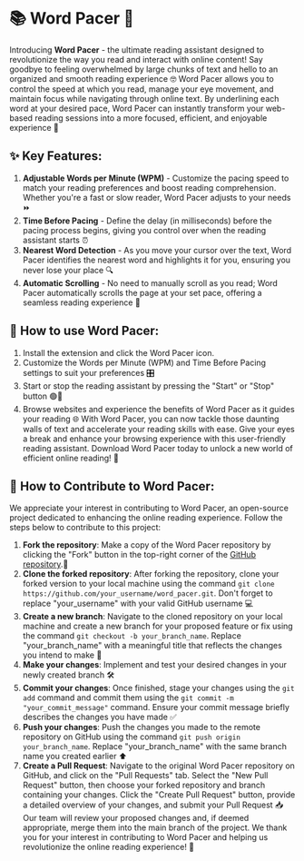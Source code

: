 # 📚 Word Pacer 🚀
Introducing **Word Pacer** - the ultimate reading assistant designed to revolutionize the way you read and interact with online content! Say goodbye to feeling overwhelmed by large chunks of text and hello to an organized and smooth reading experience 🤓
Word Pacer allows you to control the speed at which you read, manage your eye movement, and maintain focus while navigating through online text. By underlining each word at your desired pace, Word Pacer can instantly transform your web-based reading sessions into a more focused, efficient, and enjoyable experience 🌟
## ✨ Key Features:
1. **Adjustable Words per Minute (WPM)** - Customize the pacing speed to match your reading preferences and boost reading comprehension. Whether you're a fast or slow reader, Word Pacer adjusts to your needs ⏩
2. **Time Before Pacing** - Define the delay (in milliseconds) before the pacing process begins, giving you control over when the reading assistant starts ⏰
3. **Nearest Word Detection** - As you move your cursor over the text, Word Pacer identifies the nearest word and highlights it for you, ensuring you never lose your place 🔍
4. **Automatic Scrolling** - No need to manually scroll as you read; Word Pacer automatically scrolls the page at your set pace, offering a seamless reading experience 🔄
## 🚀 How to use Word Pacer:
1. Install the extension and click the Word Pacer icon.
2. Customize the Words per Minute (WPM) and Time Before Pacing settings to suit your preferences 🎛️
3. Start or stop the reading assistant by pressing the "Start" or "Stop" button 🟢🔴
4. Browse websites and experience the benefits of Word Pacer as it guides your reading 🌐
With Word Pacer, you can now tackle those daunting walls of text and accelerate your reading skills with ease. Give your eyes a break and enhance your browsing experience with this user-friendly reading assistant. Download Word Pacer today to unlock a new world of efficient online reading! 🎉
## 🤝 How to Contribute to Word Pacer:
We appreciate your interest in contributing to Word Pacer, an open-source project dedicated to enhancing the online reading experience. Follow the steps below to contribute to this project:
1. **Fork the repository**: Make a copy of the Word Pacer repository by clicking the "Fork" button in the top-right corner of the [GitHub repository](https://github.com/danielpodrazka/word_pacer).🍴
2. **Clone the forked repository**: After forking the repository, clone your forked version to your local machine using the command `git clone https://github.com/your_username/word_pacer.git`. Don't forget to replace "your_username" with your valid GitHub username 💻
3. **Create a new branch**: Navigate to the cloned repository on your local machine and create a new branch for your proposed feature or fix using the command `git checkout -b your_branch_name`. Replace "your_branch_name" with a meaningful title that reflects the changes you intend to make 🌿
4. **Make your changes**: Implement and test your desired changes in your newly created branch 🛠️
5. **Commit your changes**: Once finished, stage your changes using the `git add` command and commit them using the `git commit -m "your_commit_message"` command. Ensure your commit message briefly describes the changes you have made ✅
6. **Push your changes**: Push the changes you made to the remote repository on GitHub using the command `git push origin your_branch_name`. Replace "your_branch_name" with the same branch name you created earlier ⬆️
7. **Create a Pull Request**: Navigate to the original Word Pacer repository on GitHub, and click on the "Pull Requests" tab. Select the "New Pull Request" button, then choose your forked repository and branch containing your changes. Click the "Create Pull Request" button, provide a detailed overview of your changes, and submit your Pull Request 📥
Our team will review your proposed changes and, if deemed appropriate, merge them into the main branch of the project. We thank you for your interest in contributing to Word Pacer and helping us revolutionize the online reading experience! 📘
